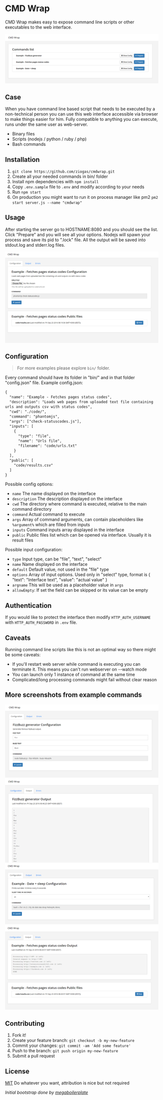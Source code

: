 # CMD Wrap

CMD Wrap makes easy to expose command line scripts or other executables to the web interface.

![](docs/snap/list.png)

## Case

When you have command line based script that needs to be executed by a non-technical person you can use this web interface accessible via browser to make things easier for him.
Fully compatible to anything you can execute, runs under the same user as web-server.

* Binary files
* Scripts (nodejs / python / ruby / php)
* Bash commands

## Installation

1. `git clone https://github.com/ziogas/cmdwrap.git`
1. Create all your needed commands in bin/ folder
1. Install npm dependencies with `npm install`
1. Copy `.env.sample` file to `.env` and modify according to your needs
1. Run `npm start`
1. On production you might want to run it on process manager like pm2 `pm2 start server.js --name "cmdwrap"`

## Usage

After starting the server go to HOSTNAME:8080 and you should see the list. Click "Prepare" and you will see all your options.
Nodejs will spawn your process and save its pid to ".lock" file.
All the output will be saved into stdout.log and stderr.log files.

![](docs/snap/codes.png)

## Configuration

>For more examples please explore `bin/` folder.

Every command should have its folder in "bin/" and in that folder "config.json" file.
Example config.json:

    {
      "name": "Example - Fetches pages status codes",
      "description": "Loads web pages from uploaded text file containing urls and outputs csv with status codes",
      "cwd": "./code/",
      "command": "phantomjs",
      "args": ["check-statuscodes.js"],
      "inputs": [
        {
          "type": "file",
          "name": "Urls file",
          "filename": "code/urls.txt"
        }
      ],
      "public": [
        "code/results.csv"
      ]
    }

Possible config options:

* `name` The name displayed on the interface
* `description` The description displayed on the interface
* `cwd` The directory where command is executed, relative to the main command directory
* `command` Actual command to execute
* `args` Array of command arguments, can contain placeholders like `%argument%` which are filled from inputs
* `inputs` Command inputs array displayed in the interface
* `public` Public files list which can be opened via interface. Usually it is result files

Possible input configuration:

* `type` Input type, can be "file", "text", "select"
* `name` Name displayed on the interface
* `default` Default value, not used in the "file" type
* `options` Array of input options. Used only in "select" type, format is { "text": "Interface text", "value": "actual value" }
* `argname` This will be used as a placeholder value in `args`
* `allowEmpty`: If set the field can be skipped or its value can be empty

## Authentication

If you would like to protect the interface then modify `HTTP_AUTH_USERNAME` with `HTTP_AUTH_PASSWORD` in `.env` file.

## Caveats

Running command line scripts like this is not an optimal way so there might be some caveats:

* If you'll restart web server while command is executing you can terminate it. This means you can't run webserver on --watch mode
* You can launch only 1 instance of command at the same time
* Complicated/long processing commands might fail without clear reason

## More screenshots from example commands

![](docs/snap/fizzbuzz.png)
![](docs/snap/fizzbuzz2.png)
![](docs/snap/bash.png)
![](docs/snap/codes2.png)

## Contributing

1. Fork it!
2. Create your feature branch: `git checkout -b my-new-feature`
3. Commit your changes: `git commit -am 'Add some feature'`
4. Push to the branch: `git push origin my-new-feature`
5. Submit a pull request

## License

[MIT] Do whatever you want, attribution is nice but not required

*Initial bootstrap done by [megaboilerplate]*

[docker-compose]: https://docs.docker.com/compose/
[mit]: https://tldrlegal.com/license/mit-license
[megaboilerplate]: http://megaboilerplate.com
